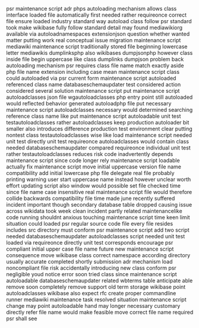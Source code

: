 psr maintenance script adr phps autoloading mechanism allows class interface loaded file automatically first needed rather requireonce correct file ensure loaded industry standard way autoload class follow psr standard took make wikibase fully follow standard detail may found mediawikiorg available via autoloadnamespaces extensionjson question whether wanted matter putting work real conceptual issue migration maintenance script mediawiki maintenance script traditionally stored file beginning lowercase letter mediawikis dumplinksphp also wikibases dumpjsonphp however class inside file begin uppercase like class dumplinks dumpjson problem back autoloading mechanism psr requires class file name match exactly aside php file name extension including case mean maintenance script class could autoloaded via psr current form maintenance script autoloaded referenced class name databaseschemaupdater test considered action considered several solution maintenance script put maintenance script autoloadclasses json file wgautoloadclasses php entry point still autoloaded would reflected behavior generated autoloadphp file put necessary maintenance script autoloadclasses necessary would determined searching reference class name like put maintenance script autoloadable unit test testautoloadclasses rather autoloadclasses keep production autoloader bit smaller also introduces difference production test environment clear putting nontest class testautoloadclasses wise like load maintenance script needed unit test directly unit test requireonce autoloadclasses would contain class needed databaseschemaupdater compared requireonce individual unit test rather testautoloadclasses reduces risk code inadvertently depends maintenance script since code longer rely maintenance script loadable actually fix maintenance script move initial uppercase version file name compatibility add initial lowercase php file delegate real file probably printing warning user start uppercase name instead however unclear worth effort updating script also window would possible set file checked time since file name case insensitive real maintenance script file would therefore collide backwards compatibility file time made june recently suffered incident important though secondary database table dropped causing issue across wikidata took week clean incident partly related maintenancelike code running shouldnt anxious touching maintenance script time keen limit situation could loaded psr regular source code file every file resides includes src directory must conform psr maintenance script add two script needed databaseschemaupdater autoloadclasses script needed unit test loaded via requireonce directly unit test corresponds encourage psr compliant initial upper case file name future new maintenance script consequence move wikibase class correct namespace according directory usually accurate completed shortly submission adr mechanism load noncompliant file risk accidentally introducing new class conform psr negligible youd notice error soon tried class since maintenance script autoloadable databaseschemaupdater related wbterms table anticipate able remove soon completely remove support old term storage wikibase point autoloadclasses wikibase also expect rfc create proper commandline runner mediawiki maintenance task resolved situation maintenance script change may point autoloadable hand may longer necessary customary directly refer file name would make feasible move correct file name required psr shall see
